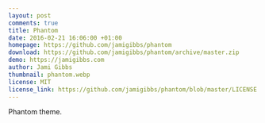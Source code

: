 ```yaml
---
layout: post
comments: true
title: Phantom
date: 2016-02-21 16:06:00 +01:00
homepage: https://github.com/jamigibbs/phantom
download: https://github.com/jamigibbs/phantom/archive/master.zip
demo: https://jamigibbs.com
author: Jami Gibbs
thumbnail: phantom.webp
license: MIT
license_link: https://github.com/jamigibbs/phantom/blob/master/LICENSE
---
```


Phantom theme.
